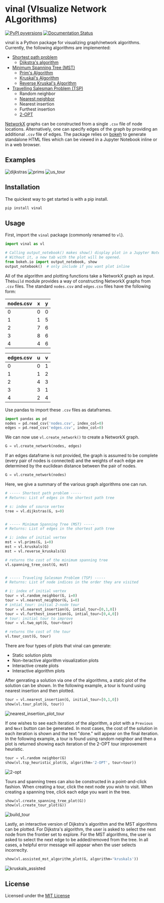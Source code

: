 # vinal (VIsualize Network ALgorithms)

[![PyPI pyversions](https://img.shields.io/pypi/pyversions/gilp.svg)](https://pypi.python.org/pypi/gilp/)
[![Documentation Status](https://readthedocs.org/projects/vinal/badge/?version=latest)](https://vinal.readthedocs.io/en/latest/?badge=latest)

vinal is a Python package for visualizing graph/network algorithms. Currently, the following algorithms are implemented:

- [Shortest path problem](https://en.wikipedia.org/wiki/Shortest_path_problem)
    - [Dijkstra's algorithm](https://en.wikipedia.org/wiki/Dijkstra%27s_algorithm)
- [Minimum Spanning Tree (MST)](https://en.wikipedia.org/wiki/Minimum_spanning_tree)
    - [Prim's Algorithm](https://en.wikipedia.org/wiki/Prim%27s_algorithm)
    - [Kruskal's Algorithm](https://en.wikipedia.org/wiki/Kruskal%27s_algorithm)
    - [Reverse Kruskal's Algorithm](https://en.wikipedia.org/wiki/Reverse-delete_algorithm)
- [Travelling Salesman Problem (TSP)](https://en.wikipedia.org/wiki/Travelling_salesman_problem)
    - Random neighbor
    - [Nearest neighbor](https://en.wikipedia.org/wiki/Nearest_neighbour_algorithm)
    - Nearest insertion
    - Furthest insertion
    - [2-OPT](https://en.wikipedia.org/wiki/2-opt)

[NetworkX](https://networkx.org/) graphs can be constructed from a single ```.csv``` file of node locations. Alternatively, one can specify edges of the graph by providing an additional ```.csv``` file of edges. The package relies on [bokeh](https://docs.bokeh.org/en/latest/index.html) to generate standalone HTML files which can be viewed in a Jupyter Notebook inline or in a web browser.

## Examples

![dijkstras](images/dijkstras.png?raw=true)
![prims](images/prims.png?raw=true)
![us_tour](images/us_tour.png?raw=true)

## Installation

The quickest way to get started is with a pip install.

```bash
pip install vinal
```

## Usage

First, import the ```vinal``` package (commonly renamed to ```vl```).

```python
import vinal as vl

# Calling output_notebook() makes show() display plot in a Jupyter Notebook.
# Without it, a new tab with the plot will be opened.
from bokeh.io import output_notebook, show
output_notebook()  # only include if you want plot inline
```

All of the algorithm and plotting functions take a NetworkX graph as input. The```build``` module provides a way of constructing NetworkX graphs from ```.csv``` files. The standard ```nodes.csv``` and ```edges.csv``` files have the following form:

| nodes.csv | x | y |
| --------- | - | - |
| 0         | 0 | 0 |
| 1         | 1 | 5 |
| 2         | 7 | 6 |
| 3         | 8 | 6 |
| 4         | 4 | 6 |

| edges.csv | u | v |
| --------- | - | - |
| 0         | 0 | 1 |
| 1         | 1 | 2 |
| 2         | 4 | 3 |
| 3         | 3 | 1 |
| 4         | 2 | 4 |

Use pandas to import these ```.csv``` files as dataframes.

```python
import pandas as pd
nodes = pd.read_csv('nodes.csv', index_col=0)
edges = pd.read_csv('edges.csv', index_col=0)
```

We can now use ```vl.create_network()``` to create a NetworkX graph.

```python
G = vl.create_network(nodes, edges)
```

If an edges dataframe is not provided, the graph is assumed to be complete (every pair of nodes is connected) and the weights of each edge are determined by the euclidean distance between the pair of nodes.

```python
G = vl.create_network(nodes)
```

Here, we give a summary of the various graph algorithms one can run.

```python
# ----- Shortest path problem -----
# Returns: List of edges in the shortest path tree

# s: index of source vertex
tree = vl.dijkstras(G, s=0)


# ----- Minimum Spanning Tree (MST) -----
# Returns: List of edges in the shortest path tree

# i: index of initial vertex
mst = vl.prims(G, i=0)
mst = vl.kruskals(G)
mst = vl.reverse_kruskals(G)

# returns the cost of the minimum spanning tree
vl.spanning_tree_cost(G, mst)


# ----- Traveling Salesman Problem (TSP) -----
# Returns: List of node indices in the order they are visited

# i: index of initial vertex
tour = vl.random_neighbor(G, i=0)
tour = vl.nearest_neighbor(G, i=0)
# intial_tour: initial 2-node tour
tour = vl.nearest_insertion(G, intial_tour=[0,1,0])
tour = vl.furthest_insertion(G, intial_tour=[0,4,0])
# tour: initial tour to improve
tour = vl.two_opt(G, tour=tour)

# returns the cost of the tour
vl.tour_cost(G, tour)
```

There are four types of plots that vinal can generate:

- Static solution plots
- Non-iteractive algorithm visualization plots
- Interactive create plots
- Interactive algorithm plots

After genrating a solution via one of the algorithms, a static plot of the solution can be shown. In the following example, a tour is found using nearest insertion and then plotted.

```python
tour = vl.nearest_insertion(G, initial_tour=[0,1,0])
show(vl.tour_plot(G, tour))
```

![nearest_insertion_plot_tour](images/nearest_insertion_tour_plot.png?raw=true)

If one wishes to see each iteration of the algorithm, a plot with a ```Previous``` and ```Next``` button can be generated. In most cases, the cost of the solution in each iteration is shown and the text "done." will appear on the final iteration. In the following example, a tour is found using random neighbor and then a plot is returned showing each iteration of the 2-OPT tour improvement heuristic.

```python
tour = vl.random neighbor(G)
show(vl.tsp_heuristic_plot(G, algorithm='2-OPT', tour=tour))
```

![2-opt](images/2-opt.png?raw=true)

Tours and spanning trees can also be constructed in a point-and-click fashion. When creating a tour, click the next node you wish to visit. When creating a spanning tree, click each edge you want in the tree.

```python
show(vl.create_spanning_tree_plot(G))
show(vl.create_tour_plot(G))
```

![build_tour](images/build_tour.png?raw=true)

Lastly, an interactive version of Dijkstra's algorithm and the MST algorithms can be plotted. For Dijkstra's algorithm, the user is asked to select the next node from the frontier set to explore. For the MST algorithms, the user is asked to select the next edge to be added/removed from the tree. In all cases, a helpful error message will appear when the user selects incorreclty.

```python
show(vl.assisted_mst_algorithm_plot(G, algorithm='kruskals'))
```

![kruskals_assisted](images/kruskals_assisted.png?raw=true)

## License

Licensed under the [MIT License](https://choosealicense.com/licenses/mit/)
